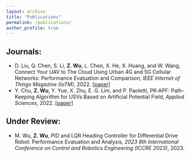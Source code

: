 ```yaml
---
layout: archive
title: "Publications"
permalink: /publications/
author_profile: true
---
```


<!-- {% if author.googlescholar %}
  You can also find my articles on <u><a href="{{author.googlescholar}}">my Google Scholar profile</a>.</u>
{% endif %}

{% include base_path %}

{% for post in site.publications reversed %}
  {% include archive-single.html %}
{% endfor %} -->

## Journals:

* D. Liu, Q. Chen, S. Li, **Z. Wu**, L. Chen, X. He, X. Huang, and W. Wang, Connect Your UAV to The Cloud Using Urban 4G and 5G Cellular Networks: Performance Evaluation and Comparison, *IEEE Internet of Things Magazine (IoTM)*, 2022. [[paper]](https://www.mdpi.com/2076-3417/12/16/8201)
* Y. Chu, **Z. Wu**, Y. Yue, X. Zhu, E. G. Lim, and P. Paoletti, PK-APF: Path-Keeping Algorithm for USVs Based on Artificial Potential Field, *Applied Sciences*, 2022. [[paper]](https://www.mdpi.com/2076-3417/12/16/8201)


<!-- ## Conference Proceedings

* test 1
 -->
 
 ## Under Review:
 
 * M. Wu, **Z. Wu**, PID and LQR Heading Controller for Differential Drive Robot: Performance Evaluation and Analysis, *2023 8th International Conference on Control and Robotics Engineering (ICCRE 2023)*, 2023.
